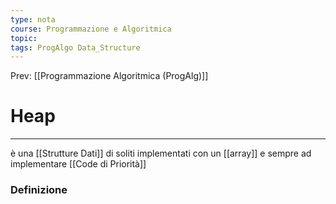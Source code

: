```yaml
---
type: nota
course: Programmazione e Algoritmica
topic: 
tags: ProgAlgo Data_Structure
---
```


Prev: [[Programmazione Algoritmica (ProgAlg)]]

# Heap
---
è una [[Strutture Dati]] di soliti implementati con un [[array]] e sempre ad implementare [[Code di Priorità]]
### Definizione
